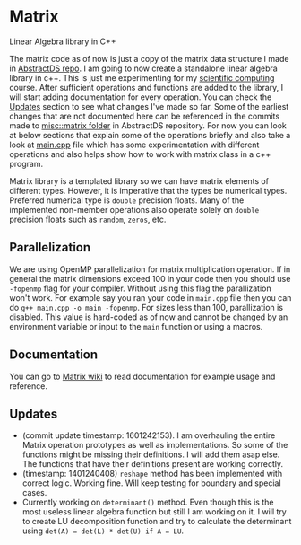 # Matrix
 Linear Algebra library in C++

The matrix code as of now is just a copy of the matrix data structure I made in [AbstractDS repo](https://github.com/DrakenWan/Abstract-Data-Structures). I am going to now create a standalone linear algebra library in c++. This is just me experimenting for my [scientific computing](https://www.cs.ucr.edu/~craigs/courses/2023-fall-cs-210/index.html) course. After sufficient operations and functions are added to the library, I will start adding documentation for every operation. You can check the [Updates](#Updates) section to see what changes I've made so far. Some of the earliest changes that are not documented here can be referenced in the commits made to [misc::matrix folder](https://github.com/DrakenWan/Abstract-Data-Structures/tree/master/ADT/miscellaneous/matrix) in AbstractDS repository. For now you can look at  below sections that explain some of the operations briefly and also take a look at [main.cpp](./main.cpp) file which has some experimentation with different operations and also helps show how to work with matrix class in a c++ program.


Matrix library is a templated library so we can have matrix elements of different types. However, it is imperative that the types be numerical types. Preferred numerical type is `double` precision floats. Many of the implemented non-member operations also operate solely on `double` precision floats such as `random`, `zeros`, etc.

## Parallelization
We are using OpenMP parallelization for matrix multiplication operation. If in general the matrix dimensions exceed 100 in your code then you should use `-fopenmp` flag for your compiler. Without using this flag the parallization won't work. For example say you ran your code in `main.cpp` file then you can do `g++ main.cpp -o main -fopenmp`. For sizes less than 100, parallization is disabled. This value is hard-coded as of now and cannot be changed by an environment variable or input to the `main` function or using a macros.

## Documentation
 You can go to [Matrix wiki](https://github.com/DrakenWan/Matrix/wiki) to read documentation for example usage and reference.

## Updates
- (commit update timestamp: 1601242153). I am overhauling the entire Matrix operation prototypes as well as implementations. So some of the functions might be missing their definitions. I will add them asap else. The functions that have their definitions present are working correctly.
- (timestamp: 1401240408) `reshape` method has been implemented with correct logic. Working fine. Will keep testing for boundary and special cases.
- Currently working on `determinant()` method. Even though this is the most useless linear algebra function but still I am working on it. I will try to create LU decomposition function and try to calculate the determinant using `det(A) = det(L) * det(U) if A = LU`.